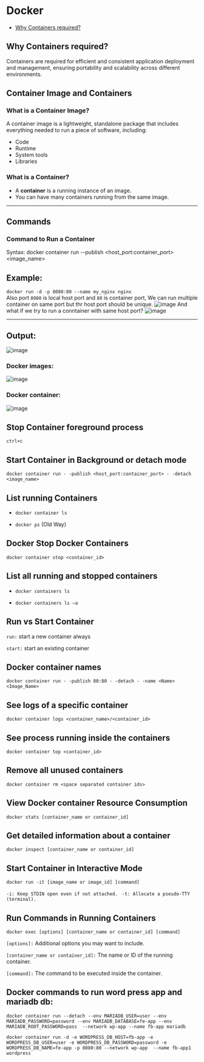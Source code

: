 # Docker 
- [Why Containers required?](#why-containers-required)
## Why Containers required? 
Containers are required for efficient and consistent application deployment and management, ensuring portability and scalability across different environments.  

## Container Image and Containers

### What is a Container Image?  
A container image is a lightweight, standalone package that includes everything needed to run a piece of software, including:
- Code
- Runtime
- System tools
- Libraries  

### What is a Container?  
- A **container** is a running instance of an image.  
- You can have many containers running from the same image.

---

## Commands

### Command to Run a Container

Syntax: docker container run --publish <host_port:container_port> <image_name>
## Example:
```docker run -d -p 8080:80 --name my_nginx nginx ```</br>
Also port `8080` is local host port and `80` is container port,
We can run multiple container on same port but thr host port should be unique.
![image](https://github.com/user-attachments/assets/337ed10e-c499-45e0-a3f4-0f9178be1673)
And what if we try to run a conntainer with same host port?
![image](https://github.com/user-attachments/assets/107bf3cd-5904-4296-ad9f-a9d1d8534fe3)


------------
## Output:
![image](https://github.com/user-attachments/assets/8b991c28-848e-4c7c-8512-f57ebdf59afb)
### Docker images:
![image](https://github.com/user-attachments/assets/db4d9ce9-b9d9-46db-ac79-bf8be7540679)
### Docker container:
![image](https://github.com/user-attachments/assets/a817cb17-d7ed-45c0-8bf7-ceeb9be0ad26)

## Stop Container foreground process 

`ctrl+c` 

## Start Container in Background or detach mode 

`docker container run - -publish <host_port:container_port> - -detach <image_name> `

## List running Containers 

 + `docker container ls ` 

+ `docker ps` (Old Way)

## Docker Stop Docker Containers 

```docker container stop <container_id>``` 

## List all running and stopped containers 

+ `docker containers ls` 

+ `docker containers ls –a `

## Run vs Start Container 

`run:` start a new container always 

`start:` start an existing container 

## Docker container names 

`docker container run - -publish 80:80 - -detach - -name <Name> <Image_Name>` 

## See logs of a specific container 

`docker container logs <container_name>/<container_id>` 

## See process running inside the containers 

`docker container top <container_id>`

## Remove all unused containers 

`docker container rm <space separated container ids>` 

## View Docker container Resource Consumption 

`docker stats [container_name or container_id] `

## Get detailed information about a container 

`docker inspect [container_name or container_id] `

## Start Container in Interactive Mode 

`docker run -it [image_name or image_id] [command] `

`-i: Keep STDIN open even if not attached. `
`-t: Allocate a pseudo-TTY (terminal). `

## Run Commands in Running Containers 

`docker exec [options] [container_name or container_id] [command] `

`[options]:` Additional options you may want to include. 

`[container_name or container_id]:` The name or ID of the running container. 

`[command]:` The command to be executed inside the container. 


## Docker commands to run word press app and mariadb db: 
```
docker container run --detach --env MARIADB_USER=user --env
MARIADB_PASSWORD=password --env MARIADB_DATABASE=fe-app --env 
MARIADB_ROOT_PASSWORD=pass  --network wp-app --name fb-app mariadb 
```
 
```
docker container run -d -e WORDPRESS_DB_HOST=fb-app -e
WORDPRESS_DB_USER=user -e WORDPRESS_DB_PASSWORD=password -e
WORDPRESS_DB_NAME=fe-app -p 8080:80 --network wp-app  --name fb-app1 wordpress
```

